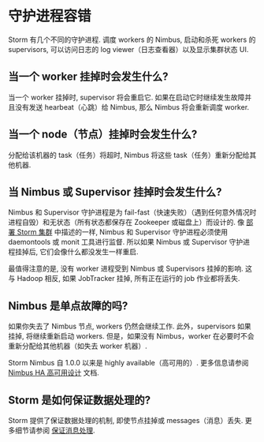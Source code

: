 # 守护进程容错

Storm 有几个不同的守护进程. 调度 workers 的 Nimbus, 启动和杀死 workers 的 supervisors, 可以访问日志的 log viewer（日志查看器）以及显示集群状态 UI.

## 当一个 worker 挂掉时会发生什么?

当一个 worker 挂掉时, supervisor 将会重启它. 如果在启动它时继续发生故障并且没有发送 hearbeat（心跳）给 Nimbus, 那么 Nimbus 将会重新调度 worker.

## 当一个 node（节点）挂掉时会发生什么?

分配给该机器的 task（任务）将超时, Nimbus 将这些 task（任务）重新分配给其他机器.

## 当 Nimbus 或 Supervisor 挂掉时会发生什么?

Nimbus 和 Supervisor 守护进程是为 fail-fast（快速失败）（遇到任何意外情况时进程自毁）和无状态（所有状态都保存在 Zookeeper 或磁盘上）而设计的. 像 [部署 Storm 集群](Setting-up-a-Storm-cluster.html) 中描述的一样, Nimbus 和 Supervisor 守护进程必须使用 daemontools 或 monit 工具进行监督. 所以如果 Nimbus 或 Supervisor 守护进程挂掉后, 它们会像什么都没发生一样重启.

最值得注意的是, 没有 worker 进程受到 Nimbus 或 Supervisors 挂掉的影响. 这与 Hadoop 相反, 如果 JobTracker 挂掉, 所有正在运行的 job 作业都将丢失.

## Nimbus 是单点故障的吗?

如果你失去了 Nimbus 节点, workers 仍然会继续工作. 此外，supervisors 如果挂掉, 将继续重新启动 workers. 但是，如果没有 Nimbus，worker 在必要时不会重新分配给其他机器（如失去 worker 机器）.

Storm Nimbus 自 1.0.0 以来是 highly available（高可用的）. 更多信息请参阅 [Nimbus HA 高可用设计](nimbus-ha-design.html) 文档.

## Storm 是如何保证数据处理的?

Storm 提供了保证数据处理的机制, 即使节点挂掉或 messages（消息）丢失. 更多细节请参阅 [保证消息处理](Guaranteeing-message-processing.html).
